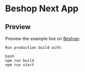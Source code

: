 # Beshop Next App

## Preview

Preview the example live on [Beshop](https://beshop-front.vercel.app/):

```
Run production build with:

bash
npm run build
npm run start
